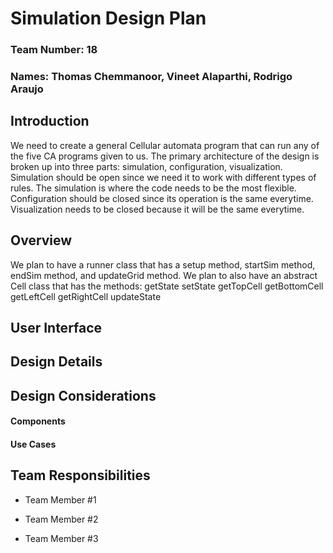 # Simulation Design Plan
### Team Number: 18
### Names: Thomas Chemmanoor, Vineet Alaparthi, Rodrigo Araujo

## Introduction
We need to create a general Cellular automata program that can run any of the five CA programs given to us. The primary architecture
of the design is broken up into three parts: simulation, configuration, visualization. Simulation should be open since we need it 
to work with different types of rules. The simulation is where the code needs to be the most flexible. Configuration should be closed 
since its operation is the same everytime. Visualization needs to be closed because it will be the same everytime. 

## Overview
We plan to have a runner class that has a setup method, startSim method, endSim method, and updateGrid method.
We plan to also have an abstract Cell class that has the methods:
    getState
    setState
    getTopCell
    getBottomCell
    getLeftCell
    getRightCell
    updateState


## User Interface


## Design Details


## Design Considerations

#### Components

#### Use Cases


## Team Responsibilities

 * Team Member #1

 * Team Member #2

 * Team Member #3

